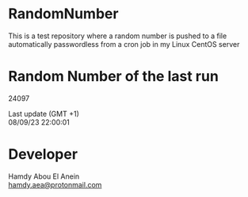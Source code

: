 # RandomNumber    
This is a test repository where a random number is pushed to a file automatically passwordless from a cron job in my Linux CentOS server    
# Random Number of the last run   
24097
      
Last update (GMT +1)    
08/09/23 22:00:01
# Developer    
Hamdy Abou El Anein   
hamdy.aea@protonmail.com
